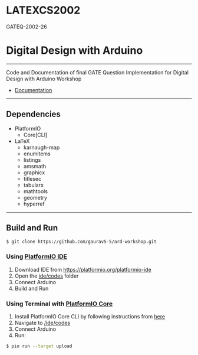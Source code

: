 # LATEXCS2002
GATEQ-2002-26
# Digital Design with Arduino
-----------------------------
Code and Documentation of final GATE Question Implementation for Digital Design with Arduino Workshop
- [Documentation](main.pdf)
  
---
## Dependencies
- PlatformIO
    - Core[CLI]
- LaTeX
    - karnaugh-map
    - enumitems
    - listings
    - amsmath
    - graphicx
    - titlesec
    - tabularx
    - mathtools
    - geometry
    - hyperref
---
## Build and Run
```bash
$ git clone https://github.com/gaurav5-5/ard-workshop.git
```

### Using [PlatformIO IDE](https://platformio.org/platformio-ide)
1. Download IDE from https://platformio.org/platformio-ide
2. Open the [ide/codes](ide/codes) folder
3. Connect Arduino
4. Build and Run

### Using Terminal with [PlatformIO Core](https://github.com/platformio/platformio-core)
1. Install PlatformIO Core CLI by following instructions from [here](https://platformio.org/install/cli)
2. Navigate to [/ide/codes](ide/codes)
3. Connect Arduino
4. Run:
```bash
$ pio run --target upload
```
